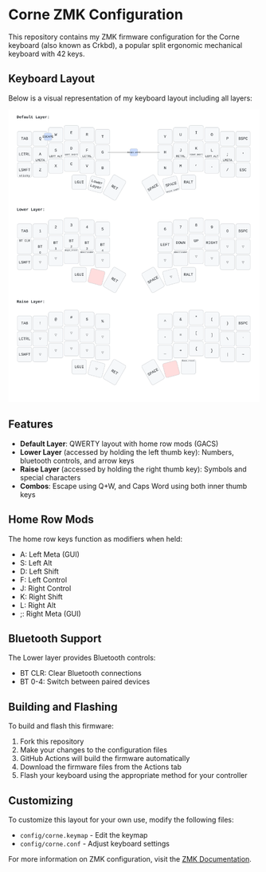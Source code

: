 # Corne ZMK Configuration

This repository contains my ZMK firmware configuration for the Corne keyboard (also known as Crkbd), a popular split ergonomic mechanical keyboard with 42 keys.

## Keyboard Layout

Below is a visual representation of my keyboard layout including all layers:

![Corne Keyboard Layout](./corne_keymap.svg)

## Features

- **Default Layer**: QWERTY layout with home row mods (GACS)
- **Lower Layer** (accessed by holding the left thumb key): Numbers, bluetooth controls, and arrow keys
- **Raise Layer** (accessed by holding the right thumb key): Symbols and special characters
- **Combos**: Escape using Q+W, and Caps Word using both inner thumb keys

## Home Row Mods

The home row keys function as modifiers when held:

- A: Left Meta (GUI)
- S: Left Alt
- D: Left Shift
- F: Left Control
- J: Right Control
- K: Right Shift
- L: Right Alt
- ;: Right Meta (GUI)

## Bluetooth Support

The Lower layer provides Bluetooth controls:

- BT CLR: Clear Bluetooth connections
- BT 0-4: Switch between paired devices

## Building and Flashing

To build and flash this firmware:

1. Fork this repository
2. Make your changes to the configuration files
3. GitHub Actions will build the firmware automatically
4. Download the firmware files from the Actions tab
5. Flash your keyboard using the appropriate method for your controller

## Customizing

To customize this layout for your own use, modify the following files:

- `config/corne.keymap` - Edit the keymap
- `config/corne.conf` - Adjust keyboard settings

For more information on ZMK configuration, visit the [ZMK Documentation](https://zmk.dev/docs).
